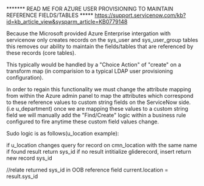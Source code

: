 ******* READ ME FOR AZURE USER PROVISIONING TO MAINTAIN REFERENCE FIELDS/TABLES ***** https://support.servicenow.com/kb?id=kb_article_view&sysparm_article=KB0779148

Because the Microsoft provided Azure Enterprise intergation with servicenow only creates records on the sys_user and sys_user_group tables this removes our ability to maintain the fields/tables that are referenced by these records (core tables).

This typically would be handled by a "Choice Action" of "create" on a transform map (in comparision to a typical LDAP user provisioning configuration).

In order to regain this functionality we must change the attribute mapping from within the Azure admin panel to map the attributes which correspond to these reference values to custom string fields on the ServiceNow side. (i.e u_department) once we are mapping these values to a custom string field we will manually add the "Find/Create" logic within a business rule configured to fire anytime these custom field values change.

Sudo logic is as follows(u_location example):

if u_location changes query for record on cmn_location with the same name if found result return sys_id if no result intitialize gliderecord, insert return new record sys_id

//relate returned sys_id in OOB reference field current.location = result.sys_id